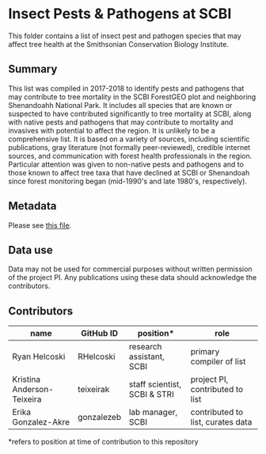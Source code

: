 # Insect Pests & Pathogens at SCBI
This folder contains a list of insect pest and pathogen species that may affect tree health at the Smithsonian Conservation Biology Institute.

## Summary
This list was compiled in 2017-2018 to identify pests and pathogens that may contribute to tree mortality in the SCBI ForestGEO plot and neighboring Shenandoahh National Park. It includes all species that are known or suspected to have contributed significantly to tree mortality at SCBI, along with native pests and pathogens that may contribute to mortality and invasives with potential to affect the region. It is unlikely to be a comprehensive list. It is based on a variety of sources, including scientific publications, gray literature (not formally peer-reviewed), credible internet sources, and communication with forest health professionals in the region. Particular attention was given to non-native pests and pathogens and to those known to affect tree taxa that have declined at SCBI or Shenandoah since forest monitoring began (mid-1990's and late 1980's, respectively). 

## Metadata
Please see [this file](https://github.com/EcoClimLab/SCBI-ForestGEO-Data/blob/master/species_lists/insect_pests_pathogens/pest_pathogens%20metadata.csv).

## Data use
Data may not be used for commercial purposes without written permission of the project PI. Any publications using these data should acknowledge the contributors. 

## Contributors
| name | GitHub ID | position* | role |
| -----| ----| ---- | ---- |
| Ryan Helcoski | RHelcoski | research assistant, SCBI | primary compiler of list |
| Kristina Anderson-Teixeira | teixeirak | staff scientist, SCBI & STRI | project PI, contributed to list |
| Erika Gonzalez-Akre | gonzalezeb | lab manager, SCBI | contributed to list, curates data |

*refers to position at time of contribution to this repository




